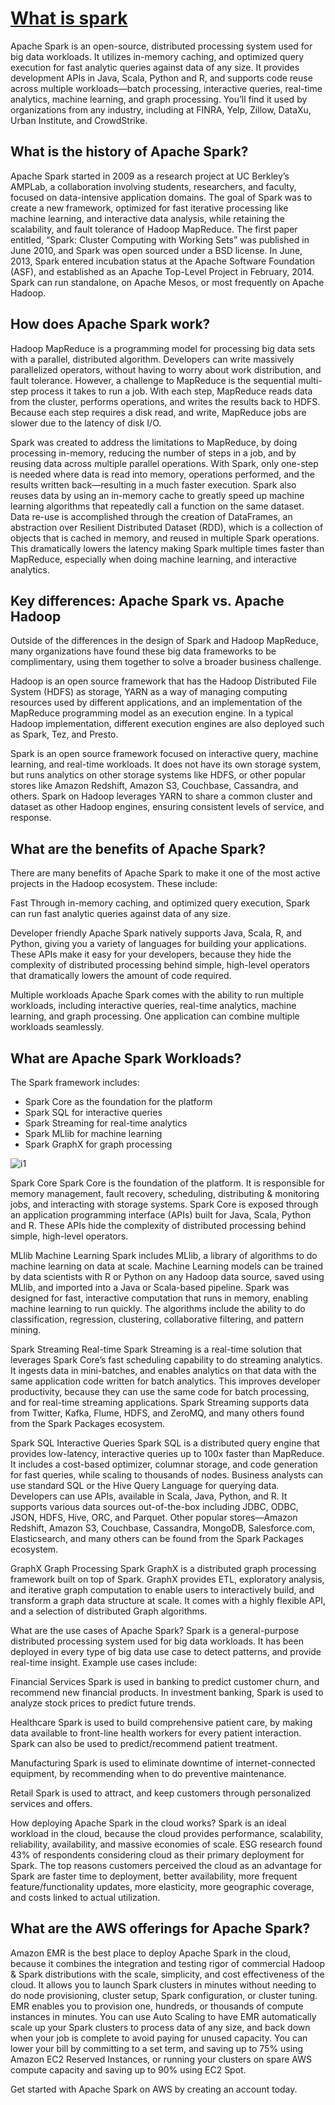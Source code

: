 # **[What is spark](https://aws.amazon.com/what-is/apache-spark/)**

Apache Spark is an open-source, distributed processing system used for big data workloads. It utilizes in-memory caching, and optimized query execution for fast analytic queries against data of any size. It provides development APIs in Java, Scala, Python and R, and supports code reuse across multiple workloads—batch processing, interactive queries, real-time analytics, machine learning, and graph processing. You’ll find it used by organizations from any industry, including at FINRA, Yelp, Zillow, DataXu, Urban Institute, and CrowdStrike.

## What is the history of Apache Spark?

Apache Spark started in 2009 as a research project at UC Berkley’s AMPLab, a collaboration involving students, researchers, and faculty, focused on data-intensive application domains. The goal of Spark was to create a new framework, optimized for fast iterative processing like machine learning, and interactive data analysis, while retaining the scalability, and fault tolerance of Hadoop MapReduce. The first paper entitled, “Spark: Cluster Computing with Working Sets” was published in June 2010, and Spark was open sourced under a BSD license. In June, 2013, Spark entered incubation status at the Apache Software Foundation (ASF), and established as an Apache Top-Level Project in February, 2014. Spark can run standalone, on Apache Mesos, or most frequently on Apache Hadoop.

## How does Apache Spark work?

Hadoop MapReduce is a programming model for processing big data sets with a parallel, distributed algorithm. Developers can write massively parallelized operators, without having to worry about work distribution, and fault tolerance. However, a challenge to MapReduce is the sequential multi-step process it takes to run a job. With each step, MapReduce reads data from the cluster, performs operations, and writes the results back to HDFS. Because each step requires a disk read, and write, MapReduce jobs are slower due to the latency of disk I/O.

Spark was created to address the limitations to MapReduce, by doing processing in-memory, reducing the number of steps in a job, and by reusing data across multiple parallel operations. With Spark, only one-step is needed where data is read into memory, operations performed, and the results written back—resulting in a much faster execution. Spark also reuses data by using an in-memory cache to greatly speed up machine learning algorithms that repeatedly call a function on the same dataset. Data re-use is accomplished through the creation of DataFrames, an abstraction over Resilient Distributed Dataset (RDD), which is a collection of objects that is cached in memory, and reused in multiple Spark operations. This dramatically lowers the latency making Spark multiple times faster than MapReduce, especially when doing machine learning, and interactive analytics.

## Key differences: Apache Spark vs. Apache Hadoop

Outside of the differences in the design of Spark and Hadoop MapReduce, many organizations have found these big data frameworks to be complimentary, using them together to solve a broader business challenge.

Hadoop is an open source framework that has the Hadoop Distributed File System (HDFS) as storage, YARN as a way of managing computing resources used by different applications, and an implementation of the MapReduce programming model as an execution engine. In a typical Hadoop implementation, different execution engines are also deployed such as Spark, Tez, and Presto.

Spark is an open source framework focused on interactive query, machine learning, and real-time workloads. It does not have its own storage system, but runs analytics on other storage systems like HDFS, or other popular stores like Amazon Redshift, Amazon S3, Couchbase, Cassandra, and others. Spark on Hadoop leverages YARN to share a common cluster and dataset as other Hadoop engines, ensuring consistent levels of service, and response.

## What are the benefits of Apache Spark?

There are many benefits of Apache Spark to make it one of the most active projects in the Hadoop ecosystem. These include:

Fast
Through in-memory caching, and optimized query execution, Spark can run fast analytic queries against data of any size.

Developer friendly
Apache Spark natively supports Java, Scala, R, and Python, giving you a variety of languages for building your applications. These APIs make it easy for your developers, because they hide the complexity of distributed processing behind simple, high-level operators that dramatically lowers the amount of code required.

Multiple workloads
Apache Spark comes with the ability to run multiple workloads, including interactive queries, real-time analytics, machine learning, and graph processing. One application can combine multiple workloads seamlessly.

## What are Apache Spark Workloads?

The Spark framework includes:

- Spark Core as the foundation for the platform
- Spark SQL for interactive queries
- Spark Streaming for real-time analytics
- Spark MLlib for machine learning
- Spark GraphX for graph processing

![i1](https://d1.awsstatic.com/Data%20Lake/what-is-apache-spark.b3a3099296936df595d9a7d3610f1a77ff0749df.PNG)

Spark Core
Spark Core is the foundation of the platform. It is responsible for memory management, fault recovery, scheduling, distributing & monitoring jobs, and interacting with storage systems. Spark Core is exposed through an application programming interface (APIs) built for Java, Scala, Python and R. These APIs hide the complexity of distributed processing behind simple, high-level operators.

MLlib
Machine Learning
Spark includes MLlib, a library of algorithms to do machine learning on data at scale. Machine Learning models can be trained by data scientists with R or Python on any Hadoop data source, saved using MLlib, and imported into a Java or Scala-based pipeline. Spark was designed for fast, interactive computation that runs in memory, enabling machine learning to run quickly. The algorithms include the ability to do classification, regression, clustering, collaborative filtering, and pattern mining.

Spark Streaming
Real-time
Spark Streaming is a real-time solution that leverages Spark Core’s fast scheduling capability to do streaming analytics. It ingests data in mini-batches, and enables analytics on that data with the same application code written for batch analytics. This improves developer productivity, because they can use the same code for batch processing, and for real-time streaming applications. Spark Streaming supports data from Twitter, Kafka, Flume, HDFS, and ZeroMQ, and many others found from the Spark Packages ecosystem.

Spark SQL
Interactive Queries
Spark SQL is a distributed query engine that provides low-latency, interactive queries up to 100x faster than MapReduce. It includes a cost-based optimizer, columnar storage, and code generation for fast queries, while scaling to thousands of nodes. Business analysts can use standard SQL or the Hive Query Language for querying data. Developers can use APIs, available in Scala, Java, Python, and R. It supports various data sources out-of-the-box including JDBC, ODBC, JSON, HDFS, Hive, ORC, and Parquet. Other popular stores—Amazon Redshift, Amazon S3, Couchbase, Cassandra, MongoDB, Salesforce.com, Elasticsearch, and many others can be found from the Spark Packages ecosystem.

GraphX
Graph Processing
Spark GraphX is a distributed graph processing framework built on top of Spark. GraphX provides ETL, exploratory analysis, and iterative graph computation to enable users to interactively build, and transform a graph data structure at scale. It comes with a highly flexible API, and a selection of distributed Graph algorithms.

What are the use cases of Apache Spark?
Spark is a general-purpose distributed processing system used for big data workloads. It has been deployed in every type of big data use case to detect patterns, and provide real-time insight. Example use cases include:

Financial Services
Spark is used in banking to predict customer churn, and recommend new financial products. In investment banking, Spark is used to analyze stock prices to predict future trends.

Healthcare
Spark is used to build comprehensive patient care, by making data available to front-line health workers for every patient interaction. Spark can also be used to predict/recommend patient treatment.

Manufacturing
Spark is used to eliminate downtime of internet-connected equipment, by recommending when to do preventive maintenance.

Retail
Spark is used to attract, and keep customers through personalized services and offers.

How deploying Apache Spark in the cloud works?
Spark is an ideal workload in the cloud, because the cloud provides performance, scalability, reliability, availability, and massive economies of scale. ESG research found 43% of respondents considering cloud as their primary deployment for Spark. The top reasons customers perceived the cloud as an advantage for Spark are faster time to deployment, better availability, more frequent feature/functionality updates, more elasticity, more geographic coverage, and costs linked to actual utilization.

## What are the AWS offerings for Apache Spark?

Amazon EMR is the best place to deploy Apache Spark in the cloud, because it combines the integration and testing rigor of commercial Hadoop & Spark distributions with the scale, simplicity, and cost effectiveness of the cloud. It allows you to launch Spark clusters in minutes without needing to do node provisioning, cluster setup, Spark configuration, or cluster tuning. EMR enables you to provision one, hundreds, or thousands of compute instances in minutes. You can use Auto Scaling to have EMR automatically scale up your Spark clusters to process data of any size, and back down when your job is complete to avoid paying for unused capacity. You can lower your bill by committing to a set term, and saving up to 75% using Amazon EC2 Reserved Instances, or running your clusters on spare AWS compute capacity and saving up to 90% using EC2 Spot.

Get started with Apache Spark on AWS by creating an account today.
